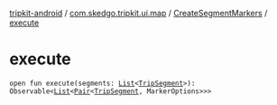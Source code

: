 [tripkit-android](../../index.md) / [com.skedgo.tripkit.ui.map](../index.md) / [CreateSegmentMarkers](index.md) / [execute](./execute.md)

# execute

`open fun execute(segments: `[`List`](https://kotlinlang.org/api/latest/jvm/stdlib/kotlin.collections/-list/index.html)`<`[`TripSegment`](../../com.skedgo.tripkit.routing/-trip-segment/index.md)`>): Observable<`[`List`](https://kotlinlang.org/api/latest/jvm/stdlib/kotlin.collections/-list/index.html)`<`[`Pair`](https://kotlinlang.org/api/latest/jvm/stdlib/kotlin/-pair/index.html)`<`[`TripSegment`](../../com.skedgo.tripkit.routing/-trip-segment/index.md)`, MarkerOptions>>>`